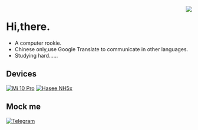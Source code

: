 <img align="right" src="https://github-readme-stats.vercel.app/api?username=hidrid0125&show_icons=true&theme=onedark&hide_title=tru&hide_border=true">

# Hi,there.
 - A computer rookie.
 - Chinese only,use Google Translate to communicate in other languages.
 - Studying hard......

## Devices
[![Mi 10 Pro](https://img.shields.io/badge/Mi%2010%20Pro-ff7500?style=flat-square&logo=xiaomi&logoColor=ffffff)](https://www.mi.com/global/mi-10-pro)
[![Hasee NH5x](https://img.shields.io/badge/Hasee%20NH5x-d9b611?style=flat-square&logoColor=ffffff)](http://www.hasee.com/en/index.aspx)

## Mock me
[![Telegram](https://img.shields.io/badge/%40Hidr05-1685a9?style=flat-square&logo=telegram&logoColor=ffffff)](https://t.me/Hidr05)
